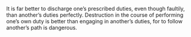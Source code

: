 It is far better to discharge one’s prescribed duties, even though faultily, than another’s duties perfectly. Destruction in the course of performing one’s own duty is better than engaging in another’s duties, for to follow another’s path is dangerous.